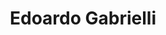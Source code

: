---
# Display name
title: Edoardo Gabrielli

# Username (this should match the folder name)
authors:
- edoardo-gabrielli

# Is this the primary user of the site?
superuser: true

# Role/position
role: Graduated Student in Computer Science

# Organizations/Affiliations
organizations:
- name: Sapienza University of Rome
  url: "https://www.di.uniroma1.it/en"

# Short bio (displayed in user profile at end of posts)
#bio:

# interests:
# - travelling
# - swimming & skiing (actually, _any_ sport!)
# - riding motorbike

education:
  courses: 
  - course: MSc in Computer Science
    institution: Sapienza University of Rome, Italy
    year: 2023

# Social/Academic Networking
# For available icons, see: https://sourcethemes.com/academic/docs/widgets/#icons
#   For an email link, use "fas" icon pack, "envelope" icon, and a link in the
#   form "mailto:your-email@example.com" or "#contact" for contact widget.
social:
- icon: envelope
  icon_pack: fas
  link: 'mailto:edo.gab33@gmail.com'  # For a direct email link, use "mailto:your-email@example.com".
# - icon: twitter
#   icon_pack: fab
#   link: https://twitter.com/gtolomei
# - icon: linkedin
#   icon_pack: fab
#   link: https://linkedin.com/in/gabrieletolomei
# - icon: google-scholar
#   icon_pack: ai
#   link: https://scholar.google.com/citations?user=Y2R2DXEAAAAJ&hl=en
# - icon: orcid
#   icon_pack: ai
#   link: https://orcid.org/0000-0001-7471-6659
- icon: github
  icon_pack: fab
  link: https://github.com/edogab33
# # Link to a PDF of your resume/CV from the About widget.
# # To enable, copy your resume/CV to `static/media/cv.pdf` and uncomment the lines below.  
# - icon: cv
#   icon_pack: ai
#   link: media/cv.pdf

# Enter email to display Gravatar (if Gravatar enabled in Config)
email: "edo.gab33@gmail.com"
  
# Organizational groups that you belong to (for People widget)
#   Set this to `[]` or comment out if you are not using People widget.  
user_groups:
- Grad Students
---